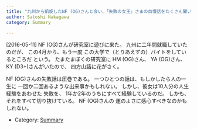 ```yaml
---
title: "九州から凱旋したNF (OG)さんと会い、「失敗の女王」さまの自慢話をたくさん聞いた"
author: Satoshi Nakagawa
category: Summary

---
```


[2016-05-11]  NF (OG)さんが研究室に遊びに来た。
九州に二年間就職していたのだが、
この4月から、もう一度
この大学で（とりあえずの）バイトをしているところだ
という。
たまたまぼくの研究室に
HM (OG)さん、
YA (OG)さん、
KY (D3+)さんがいたので、
四方山話に花がさく。

 NF (OG)さんの失敗話は圧巻である。
一つひとつの話は、もしかしたら人の一生に
一回か二回あるような出来事かもしれない。
しかし、彼女は10人分の人生経験をあわせた
失敗を、
1年か2年のうちにすべて経験しているのだ。
しかも、それをすべて切り抜けている。
NF (OG)さんの
運のよさに感心すべきなのかもしれない。

- Category: [Summary](/categories.html#Summary)

